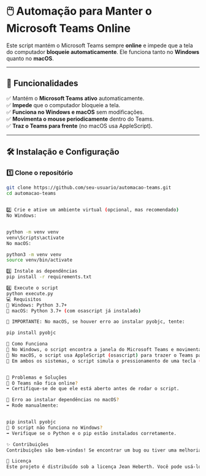 # 🖱️ Automação para Manter o Microsoft Teams Online

Este script mantém o Microsoft Teams sempre **online** e impede que a tela do computador **bloqueie automaticamente**. Ele funciona tanto no **Windows** quanto no **macOS**.

---

## 🚀 **Funcionalidades**
✅ Mantém o **Microsoft Teams ativo** automaticamente.  
✅ **Impede** que o computador bloqueie a tela.  
✅ **Funciona no Windows e macOS** sem modificações.  
✅ **Movimenta o mouse periodicamente** dentro do Teams.  
✅ **Traz o Teams para frente** (no macOS usa AppleScript).  

---

## 🛠 **Instalação e Configuração**
### 1️⃣ **Clone o repositório**
```sh
git clone https://github.com/seu-usuario/automacao-teams.git
cd automacao-teams


2️⃣ Crie e ative um ambiente virtual (opcional, mas recomendado)
No Windows:


python -m venv venv
venv\Scripts\activate
No macOS:

python3 -m venv venv
source venv/bin/activate

3️⃣ Instale as dependências
pip install -r requirements.txt

4️⃣ Execute o script
python execute.py
💻 Requisitos
📌 Windows: Python 3.7+
📌 macOS: Python 3.7+ (com osascript já instalado)

📢 IMPORTANTE: No macOS, se houver erro ao instalar pyobjc, tente:

pip install pyobjc

📜 Como Funciona
🔹 No Windows, o script encontra a janela do Microsoft Teams e movimenta o mouse dentro dela.
🔹 No macOS, o script usa AppleScript (osascript) para trazer o Teams para frente.
🔹 Em ambos os sistemas, o script simula o pressionamento de uma tecla (Shift no Windows, Ctrl no macOS) para evitar bloqueio de tela.


🎯 Problemas e Soluções
🔹 O Teams não fica online?
➡️ Certifique-se de que ele está aberto antes de rodar o script.

🔹 Erro ao instalar dependências no macOS?
➡️ Rode manualmente:


pip install pyobjc
🔹 O script não funciona no Windows?
➡️ Verifique se o Python e o pip estão instalados corretamente.

✨ Contribuições
Contribuições são bem-vindas! Se encontrar um bug ou tiver uma melhoria, abra um Pull Request ou envie uma issue. 🚀

📄 Licença
Este projeto é distribuído sob a licença Jean Heberth. Você pode usá-lo e modificá-lo livremente.

